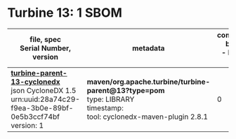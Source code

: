 Turbine 13: 1 SBOM
=======

| file, spec<br>Serial Number, version| metadata | components<br>by type<br>- libs purl types |
| ----------------------------------- | -------- | ------------------------------------------ |
| **[turbine-parent-13-cyclonedx](maven/org.apache.turbine/turbine-parent/13/turbine-parent-13-cyclonedx.json)**<br>json CycloneDX 1.5<br>urn:uuid:28a74c29-f9ea-3b0e-89bf-0e5b3ccf74bf<br>version: 1 | **maven/org.apache.turbine/turbine-parent@13?type=pom**<br>type: LIBRARY<br>timestamp: <br>tool: cyclonedx-maven-plugin 2.8.1 | 0 |
